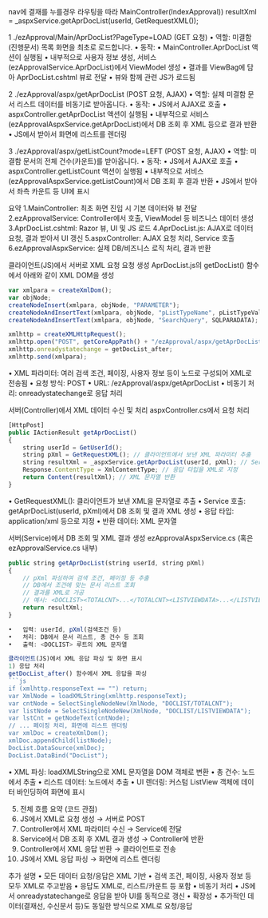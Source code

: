 nav에 결재를 누를경우
라우팅을 따라 MainController(IndexApproval))
resultXml = _aspxService.getAprDocList(userId, GetRequestXML());

1 ./ezApproval/Main/AprDocList?PageType=LOAD (GET 요청)
•	역할:
미결함(진행문서) 목록 화면을 최초로 로드합니다.
•	동작:
•	MainController.AprDocList 액션이 실행됨
•	내부적으로 사용자 정보 생성, 서비스(ezApprovalService.AprDocList)에서 ViewModel 생성
•	결과를 ViewBag에 담아 AprDocList.cshtml 뷰로 전달
•	뷰와 함께 관련 JS가 로드됨

2 ./ezApproval/aspx/getAprDocList (POST 요청, AJAX)
•	역할:
실제 미결함 문서 리스트 데이터를 비동기로 받아옵니다.
•	동작:
•	JS에서 AJAX로 호출
•	aspxController.getAprDocList 액션이 실행됨
•	내부적으로 서비스(ezApprovalAspxService.getAprDocList)에서 DB 조회 후 XML 등으로 결과 반환
•	JS에서 받아서 화면에 리스트를 렌더링

3 ./ezApproval/aspx/getListCount?mode=LEFT (POST 요청, AJAX)
•	역할:
미결함 문서의 전체 건수(카운트)를 받아옵니다.
•	동작:
•	JS에서 AJAX로 호출
•	aspxController.getListCount 액션이 실행됨
•	내부적으로 서비스(ezApprovalAspxService.getListCount)에서 DB 조회 후 결과 반환
•	JS에서 받아서 좌측 카운트 등 UI에 표시


요약
1.MainController: 최초 화면 진입 시 기본 데이터와 뷰 전달
2.ezApprovalService: Controller에서 호출, ViewModel 등 비즈니스 데이터 생성
3.AprDocList.cshtml: Razor 뷰, UI 및 JS 로드
4.AprDocList.js: AJAX로 데이터 요청, 결과 받아서 UI 갱신
5.aspxController: AJAX 요청 처리, Service 호출
6.ezApprovalAspxService: 실제 DB/비즈니스 로직 처리, 결과 반환

클라이언트(JS)에서 서버로 XML 요청
 요청 생성
AprDocList.js의 getDocList() 함수에서 아래와 같이 XML DOM을 생성
```js
var xmlpara = createXmlDom();
var objNode;
createNodeInsert(xmlpara, objNode, "PARAMETER");
createNodeAndInsertText(xmlpara, objNode, "pListTypeName", pListTypeValue);
createNodeAndInsertText(xmlpara, objNode, "SearchQuery", SQLPARADATA);

xmlhttp = createXMLHttpRequest();
xmlhttp.open("POST", getCoreAppPath() + "/ezApproval/aspx/getAprDocList", true);
xmlhttp.onreadystatechange = getDocList_after;
xmlhttp.send(xmlpara);
```


•	XML 파라미터: 여러 검색 조건, 페이징, 사용자 정보 등이 <PARAMETER> 노드로 구성되어 XML로 전송됨
•	요청 방식: POST
•	URL: /ezApproval/aspx/getAprDocList
•	비동기 처리: onreadystatechange로 응답 처리

서버(Controller)에서 XML 데이터 수신 및 처리
aspxController.cs에서 요청 처리
```js
[HttpPost]
public IActionResult getAprDocList()
{
    string userId = GetUserId();
    string pXml = GetRequestXML(); // 클라이언트에서 보낸 XML 파라미터 추출
    string resultXml = _aspxService.getAprDocList(userId, pXml); // Service에서 실제 데이터 조회 및 XML 생성
    Response.ContentType = XmlContentType; // 응답 타입을 XML로 지정
    return Content(resultXml); // XML 문자열 반환
}
```
•	GetRequestXML(): 클라이언트가 보낸 XML을 문자열로 추출
•	Service 호출: getAprDocList(userId, pXml)에서 DB 조회 및 결과 XML 생성
•	응답 타입: application/xml 등으로 지정
•	반환 데이터: XML 문자열


서버(Service)에서 DB 조회 및 XML 결과 생성
ezApprovalAspxService.cs (혹은 ezApprovalService.cs 내부)
```js
public string getAprDocList(string userId, string pXml)
{
    // pXml 파싱하여 검색 조건, 페이징 등 추출
    // DB에서 조건에 맞는 문서 리스트 조회
    // 결과를 XML로 가공
    // 예시: <DOCLIST><TOTALCNT>...</TOTALCNT><LISTVIEWDATA>...</LISTVIEWDATA></DOCLIST>
    return resultXml;
}

•	입력: userId, pXml(검색조건 등)
•	처리: DB에서 문서 리스트, 총 건수 등 조회
•	출력: <DOCLIST> 루트의 XML 문자열

클라이언트(JS)에서 XML 응답 파싱 및 화면 표시
1) 응답 처리
getDocList_after() 함수에서 XML 응답을 파싱
```js
if (xmlhttp.responseText == "") return;
var XmlNode = loadXMLString(xmlhttp.responseText);
var cntNode = SelectSingleNodeNew(XmlNode, "DOCLIST/TOTALCNT");
var listNode = SelectSingleNodeNew(XmlNode, "DOCLIST/LISTVIEWDATA");
var lstCnt = getNodeText(cntNode);
// ... 페이징 처리, 화면에 리스트 렌더링
var xmlDoc = createXmlDom();
xmlDoc.appendChild(listNode);
DocList.DataSource(xmlDoc);
DocList.DataBind("DocList");
```

•	XML 파싱: loadXMLString으로 XML 문자열을 DOM 객체로 변환
•	총 건수: <TOTALCNT> 노드에서 추출
•	리스트 데이터: <LISTVIEWDATA> 노드에서 추출
•	UI 렌더링: 커스텀 ListView 객체에 데이터 바인딩하여 화면에 표시

5. 전체 흐름 요약 (코드 관점)
1.	JS에서 XML로 요청 생성 → 서버로 POST
2.	Controller에서 XML 파라미터 수신 → Service에 전달
3.	Service에서 DB 조회 후 XML 결과 생성 → Controller에 반환
4.	Controller에서 XML 응답 반환 → 클라이언트로 전송
5.	JS에서 XML 응답 파싱 → 화면에 리스트 렌더링

추가 설명
•	모든 데이터 요청/응답은 XML 기반
•	검색 조건, 페이징, 사용자 정보 등 모두 XML로 주고받음
•	응답도 XML로, 리스트/카운트 등 포함
•	비동기 처리
•	JS에서 onreadystatechange로 응답을 받아 UI를 동적으로 갱신
•	확장성
•	추가적인 데이터(결재선, 수신문서 등)도 동일한 방식으로 XML로 요청/응답